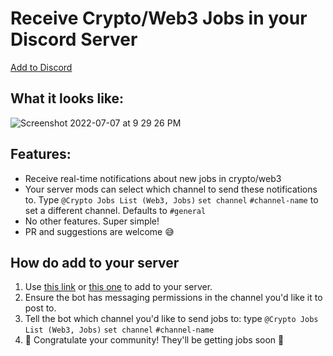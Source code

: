 # Receive Crypto/Web3 Jobs in your Discord Server

[Add to Discord](https://discordapp.com/api/oauth2/authorize?client_id=458880791573954570&permissions=2048&scope=bot)

## What it looks like: 

![Screenshot 2022-07-07 at 9 29 26 PM](https://user-images.githubusercontent.com/936436/177785495-e231602e-c4b2-41a1-b5fe-e9de68428576.png)


## Features:
- Receive real-time notifications about new jobs in crypto/web3
- Your server mods can select which channel to send these notifications to. Type `@Crypto Jobs List (Web3, Jobs)` `set channel` `#channel-name` to set a different channel. Defaults to `#general`
- No other features. Super simple!
- PR and suggestions are welcome 😅


## How do add to your server
1. Use [this link](https://cryptojobslist.com/go/discord-bot) or [this one](https://discordapp.com/api/oauth2/authorize?client_id=458880791573954570&permissions=2048&scope=bot) to add to your server.
2. Ensure the bot has messaging permissions in the channel you'd like it to post to.
3. Tell the bot which channel you'd like to send jobs to: type `@Crypto Jobs List (Web3, Jobs)` `set channel` `#channel-name`
4. 🍻 Congratulate your community! They'll be getting jobs soon 🚀
